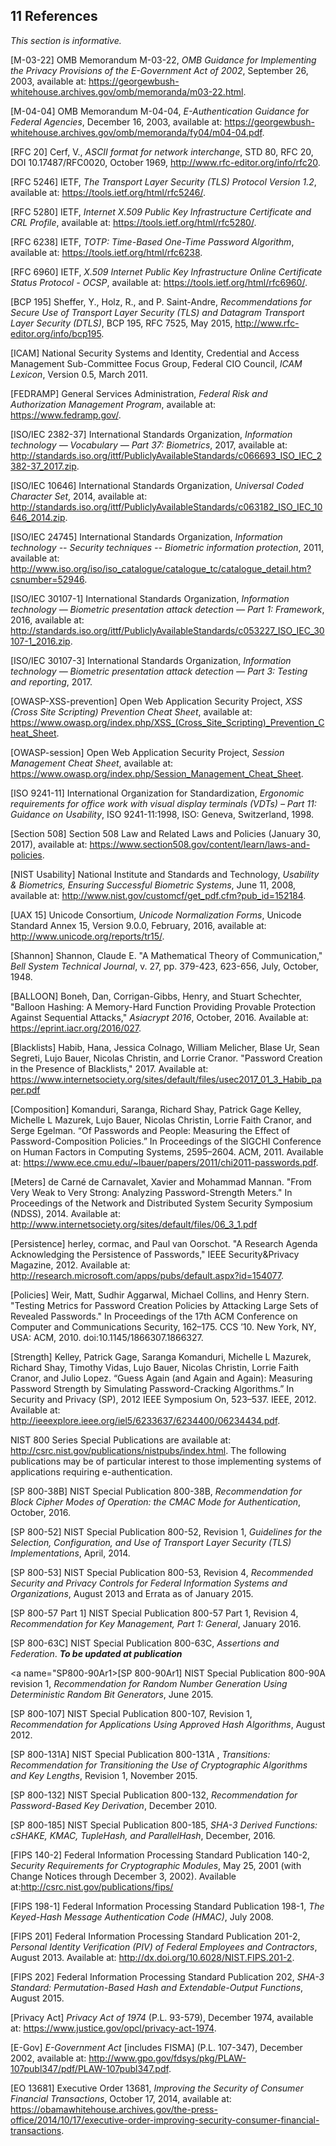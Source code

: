 <a name="references"></a>

## 11 References

*This section is informative.*

<a name="M-03-22"></a>[M-03-22] OMB Memorandum M-03-22, *OMB Guidance for Implementing the Privacy Provisions of the E-Government Act of 2002*, September 26, 2003, available at: <https://georgewbush-whitehouse.archives.gov/omb/memoranda/m03-22.html>.

<a name="M-04-04"></a>[M-04-04] OMB Memorandum M-04-04, *E-Authentication Guidance for Federal Agencies*, December 16, 2003, available at: <https://georgewbush-whitehouse.archives.gov/omb/memoranda/fy04/m04-04.pdf>.

<a name="RFC20"></a>[RFC 20] Cerf, V., *ASCII format for network interchange*, STD 80, RFC 20, DOI 10.17487/RFC0020, October 1969, <http://www.rfc-editor.org/info/rfc20>.

<a name="RFC5246"></a>[RFC 5246] IETF, *The Transport Layer Security (TLS) Protocol Version 1.2*, available at: <https://tools.ietf.org/html/rfc5246/>.

<a name="RFC5280"></a>[RFC 5280] IETF, *Internet X.509 Public Key Infrastructure Certificate and CRL Profile*, available at: <https://tools.ietf.org/html/rfc5280/>.

<a name="RFC6238"></a>[RFC 6238] IETF, *TOTP: Time-Based One-Time Password Algorithm*, available at: <https://tools.ietf.org/html/rfc6238>.

<a name="RFC6960"></a>[RFC 6960] IETF, *X.509 Internet Public Key Infrastructure Online Certificate Status Protocol - OCSP*, available at: <https://tools.ietf.org/html/rfc6960/>.

<a name="bcp195"></a>[BCP 195] Sheffer, Y., Holz, R., and P. Saint-Andre, *Recommendations for Secure Use of Transport Layer Security (TLS) and Datagram Transport Layer Security (DTLS)*, BCP 195, RFC 7525, May 2015, <http://www.rfc-editor.org/info/bcp195>.

<a name="ICAM"></a>[ICAM] National Security Systems and Identity, Credential and Access Management Sub-Committee Focus Group, Federal CIO Council, *ICAM Lexicon*, Version 0.5, March 2011.

<a name="FEDRAMP"></a>[FEDRAMP] General Services Administration, *Federal Risk and Authorization Management Program*, available at: <https://www.fedramp.gov/>.

<a name="ISOIEC2382-37"></a>[ISO/IEC 2382-37] International Standards Organization, *Information technology — Vocabulary — Part 37: Biometrics*, 2017, available at: <http://standards.iso.org/ittf/PubliclyAvailableStandards/c066693_ISO_IEC_2382-37_2017.zip>.

<a name="ISOIEC10646"></a>[ISO/IEC 10646] International Standards Organization, *Universal Coded Character Set*, 2014, available at: <http://standards.iso.org/ittf/PubliclyAvailableStandards/c063182_ISO_IEC_10646_2014.zip>.

<a name="ISO24745"></a>[ISO/IEC 24745] International Standards Organization, *Information technology -- Security techniques -- Biometric information protection*, 2011, available at: <http://www.iso.org/iso/iso_catalogue/catalogue_tc/catalogue_detail.htm?csnumber=52946>.

<a name="ISOIEC30107-1"></a>[ISO/IEC 30107-1] International Standards Organization, *Information technology — Biometric presentation attack detection — Part 1: Framework*, 2016, available at: <http://standards.iso.org/ittf/PubliclyAvailableStandards/c053227_ISO_IEC_30107-1_2016.zip>.

<a name="ISOIEC30107-3"></a>[ISO/IEC 30107-3] International Standards Organization, *Information technology — Biometric presentation attack detection — Part 3: Testing and reporting*, 2017.

<a name="OWASP-XSS-prevention"></a>[OWASP-XSS-prevention] Open Web Application Security Project, *XSS (Cross Site Scripting) Prevention Cheat Sheet*, available at: <https://www.owasp.org/index.php/XSS_(Cross_Site_Scripting)_Prevention_Cheat_Sheet>.

<a name="OWASP-session"></a>[OWASP-session] Open Web Application Security Project, *Session Management Cheat Sheet*, available at: <https://www.owasp.org/index.php/Session_Management_Cheat_Sheet>.

<a name="ISO9241-11"></a>[ISO 9241-11] International Organization for Standardization, *Ergonomic requirements for office work with visual display terminals (VDTs) – Part 11: Guidance on Usability*, ISO 9241-11:1998, ISO: Geneva, Switzerland, 1998.

<a name="Section508"></a>[Section 508] Section 508 Law and Related Laws and Policies (January 30, 2017), available at: <https://www.section508.gov/content/learn/laws-and-policies>.

<a name="use-and-bio"></a>[NIST Usability] National Institute and Standards and Technology, *Usability & Biometrics, Ensuring Successful Biometric Systems*, June 11, 2008, available at: <http://www.nist.gov/customcf/get_pdf.cfm?pub_id=152184>.

<a name="UAX15"></a>[UAX 15] Unicode Consortium, *Unicode Normalization Forms*, Unicode Standard Annex 15, Version 9.0.0, February, 2016, available at: <http://www.unicode.org/reports/tr15/>.

<a name="shannon"></a>[Shannon] Shannon, Claude E. "A Mathematical Theory of Communication," *Bell System Technical Journal*, v. 27, pp. 379-423, 623-656, July, October, 1948.

<a name="balloon"></a>[BALLOON] Boneh, Dan, Corrigan-Gibbs, Henry,  and Stuart Schechter, "Balloon Hashing: A Memory-Hard Function Providing Provable Protection Against Sequential Attacks," *Asiacrypt 2016*, October, 2016. Available at: <https://eprint.iacr.org/2016/027>.

<a name="blacklists"></a>[Blacklists] Habib, Hana, Jessica Colnago, William Melicher, Blase Ur, Sean Segreti, Lujo Bauer, Nicolas Christin, and Lorrie Cranor. "Password Creation in the Presence of Blacklists," 2017. Available at: <https://www.internetsociety.org/sites/default/files/usec2017_01_3_Habib_paper.pdf>
 
<a name="composition"></a>[Composition] Komanduri, Saranga, Richard Shay, Patrick Gage Kelley, Michelle L Mazurek, Lujo Bauer, Nicolas Christin, Lorrie Faith Cranor, and Serge Egelman. “Of Passwords and People: Measuring the Effect of Password-Composition Policies.” In Proceedings of the SIGCHI Conference on Human Factors in Computing Systems, 2595–2604. ACM, 2011. Available at: <https://www.ece.cmu.edu/~lbauer/papers/2011/chi2011-passwords.pdf>.

<a name="meters"></a>[Meters] de Carné de Carnavalet, Xavier and Mohammad Mannan. "From Very Weak to Very Strong: Analyzing Password-Strength Meters." In Proceedings of the Network and Distributed System Security Symposium (NDSS), 2014. Available at: <http://www.internetsociety.org/sites/default/files/06_3_1.pdf>

<a name="persistence"></a>[Persistence] herley, cormac, and Paul van Oorschot. "A Research Agenda Acknowledging the Persistence of Passwords," IEEE Security&Privacy Magazine, 2012. Available at: <http://research.microsoft.com/apps/pubs/default.aspx?id=154077>.

<a name="policies"></a>[Policies] Weir, Matt, Sudhir Aggarwal, Michael Collins, and Henry Stern. "Testing Metrics for Password Creation Policies by Attacking Large Sets of Revealed Passwords." In Proceedings of the 17th ACM Conference on Computer and Communications Security, 162–175. CCS ’10. New York, NY, USA: ACM, 2010. doi:10.1145/1866307.1866327.

<a name="strength"></a>[Strength] Kelley, Patrick Gage, Saranga Komanduri, Michelle L Mazurek, Richard Shay, Timothy Vidas, Lujo Bauer, Nicolas Christin, Lorrie Faith Cranor, and Julio Lopez. “Guess Again (and Again and Again): Measuring Password Strength by Simulating Password-Cracking Algorithms.” In Security and Privacy (SP), 2012 IEEE Symposium On, 523–537. IEEE, 2012. Available at: <http://ieeexplore.ieee.org/iel5/6233637/6234400/06234434.pdf>.


NIST 800 Series Special Publications are available at: <http://csrc.nist.gov/publications/nistpubs/index.html>. The following publications may be of particular interest to those implementing systems of applications requiring e-authentication.

<a name="SP800-38B"></a>[SP 800-38B] NIST Special Publication 800-38B, *Recommendation for Block Cipher Modes of Operation: the CMAC Mode for Authentication*, October, 2016.

<a name="SP800-52"></a>[SP 800-52] NIST Special Publication 800-52, Revision 1, *Guidelines for the Selection, Configuration, and Use of Transport Layer Security (TLS) Implementations*, April, 2014.

<a name="SP800-53"></a>[SP 800-53] NIST Special Publication 800-53, Revision 4, *Recommended Security and Privacy Controls for Federal Information Systems and Organizations*, August 2013 and Errata as of January 2015.

<a name="SP800-57P1"></a>[SP 800-57 Part 1] NIST Special Publication 800-57 Part 1, Revision 4, *Recommendation for Key Management, Part 1: General*, January 2016.

<a name="SP800-63C"></a>[SP 800-63C] NIST Special Publication 800-63C, *Assertions and Federation*. ***To be updated at publication***

<a name="SP800-90Ar1></a>[SP 800-90Ar1] NIST Special Publication 800-90A revision 1, *Recommendation for Random Number Generation Using Deterministic Random Bit Generators*, June 2015.

<a name="SP800-107"></a>[SP 800-107] NIST Special Publication 800-107, Revision 1, *Recommendation for Applications Using Approved Hash Algorithms*, August 2012.

<a name="SP800-131A"></a>[SP 800-131A] NIST Special Publication 800-131A , *Transitions: Recommendation for Transitioning the Use of Cryptographic Algorithms and Key Lengths*, Revision 1, November 2015.

<a name="SP800-132"></a>[SP 800-132] NIST Special Publication 800-132, *Recommendation for Password-Based Key Derivation*, December 2010.

<a name="SP800-185"></a>[SP 800-185] NIST Special Publication 800-185, *SHA-3 Derived Functions: cSHAKE, KMAC, TupleHash, and ParallelHash*, December, 2016.

<a name="FIPS140-2"></a>[FIPS 140-2] Federal Information Processing Standard Publication 140-2, *Security Requirements for Cryptographic Modules*, May 25, 2001 (with Change Notices through December 3, 2002). Available at:<http://csrc.nist.gov/publications/fips/>

<a name="FIPS198-1"></a>[FIPS 198-1] Federal Information Processing Standard Publication 198-1, *The Keyed-Hash Message Authentication Code (HMAC)*, July 2008.

<a name="FIPS201"></a>[FIPS 201] Federal Information Processing Standard Publication 201-2, *Personal Identity Verification (PIV) of Federal Employees and Contractors*, August 2013. Available at: <http://dx.doi.org/10.6028/NIST.FIPS.201-2>.

<a name="FIPS202"></a>[FIPS 202] Federal Information Processing Standard Publication 202, *SHA-3 Standard: Permutation-Based Hash and Extendable-Output Functions*, August 2015.

<a name="PrivacyAct"></a>[Privacy Act] *Privacy Act of 1974* (P.L. 93-579), December 1974, available at: <https://www.justice.gov/opcl/privacy-act-1974>.

<a name="E-Gov"></a>[E-Gov] *E-Government Act* \[includes FISMA] (P.L. 107-347), December 2002, available at: <http://www.gpo.gov/fdsys/pkg/PLAW-107publ347/pdf/PLAW-107publ347.pdf>.

<a name="EO13681"></a>[EO 13681] Executive Order 13681, *Improving the Security of Consumer Financial Transactions*, October 17, 2014, available at: <https://obamawhitehouse.archives.gov/the-press-office/2014/10/17/executive-order-improving-security-consumer-financial-transactions>.
